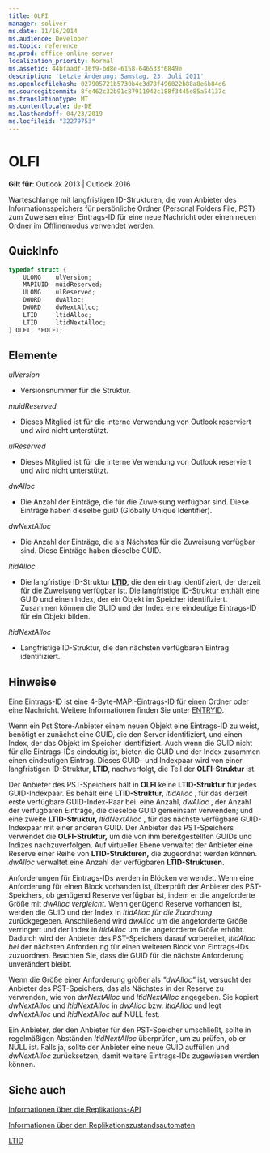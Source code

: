 ```yaml
---
title: OLFI
manager: soliver
ms.date: 11/16/2014
ms.audience: Developer
ms.topic: reference
ms.prod: office-online-server
localization_priority: Normal
ms.assetid: 44bfaadf-36f9-bd8e-6158-646533f6849e
description: 'Letzte Änderung: Samstag, 23. Juli 2011'
ms.openlocfilehash: 027905721b5730b4c3d78f496022b88a8e6b84d6
ms.sourcegitcommit: 8fe462c32b91c87911942c188f3445e85a54137c
ms.translationtype: MT
ms.contentlocale: de-DE
ms.lasthandoff: 04/23/2019
ms.locfileid: "32279753"
---
```

# <a name="olfi"></a>OLFI

  
  
**Gilt für**: Outlook 2013 | Outlook 2016 
  
Warteschlange mit langfristigen ID-Strukturen, die vom Anbieter des Informationsspeichers für persönliche Ordner (Personal Folders File, PST) zum Zuweisen einer Eintrags-ID für eine neue Nachricht oder einen neuen Ordner im Offlinemodus verwendet werden.
  
## <a name="quick-info"></a>QuickInfo

```cpp
typedef struct { 
    ULONG    ulVersion; 
    MAPIUID  muidReserved; 
    ULONG    ulReserved; 
    DWORD    dwAlloc; 
    DWORD    dwNextAlloc; 
    LTID     ltidAlloc; 
    LTID     ltidNextAlloc; 
} OLFI, *POLFI;
```

## <a name="members"></a>Elemente

 _ulVersion_
  
- Versionsnummer für die Struktur. 
    
 _muidReserved_
  
- Dieses Mitglied ist für die interne Verwendung von Outlook reserviert und wird nicht unterstützt.
    
 _ulReserved_
  
- Dieses Mitglied ist für die interne Verwendung von Outlook reserviert und wird nicht unterstützt.
    
 _dwAlloc_
  
- Die Anzahl der Einträge, die für die Zuweisung verfügbar sind. Diese Einträge haben dieselbe guiD (Globally Unique Identifier).
    
 _dwNextAlloc_
  
- Die Anzahl der Einträge, die als Nächstes für die Zuweisung verfügbar sind. Diese Einträge haben dieselbe GUID.
    
 _ltidAlloc_
  
- Die langfristige ID-Struktur **[LTID,](ltid.md)** die den eintrag identifiziert, der derzeit für die Zuweisung verfügbar ist. Die langfristige ID-Struktur enthält eine GUID und einen Index, der ein Objekt im Speicher identifiziert. Zusammen können die GUID und der Index eine eindeutige Eintrags-ID für ein Objekt bilden. 
    
 _ltidNextAlloc_
  
- Langfristige ID-Struktur, die den nächsten verfügbaren Eintrag identifiziert.
    
## <a name="remarks"></a>Hinweise

Eine Eintrags-ID ist eine 4-Byte-MAPI-Eintrags-ID für einen Ordner oder eine Nachricht. Weitere Informationen finden Sie unter [ENTRYID](https://msdn.microsoft.com/library/ms836424).
  
Wenn ein Pst Store-Anbieter einem neuen Objekt eine Eintrags-ID zu weist, benötigt er zunächst eine GUID, die den Server identifiziert, und einen Index, der das Objekt im Speicher identifiziert. Auch wenn die GUID nicht für alle Eintrags-IDs eindeutig ist, bieten die GUID und der Index zusammen einen eindeutigen Eintrag. Dieses GUID- und Indexpaar wird von einer langfristigen ID-Struktur, **LTID**, nachverfolgt, die Teil der **OLFI-Struktur** ist. 
  
Der Anbieter des PST-Speichers hält in **OLFI** keine **LTID-Struktur** für jedes GUID-Indexpaar. Es behält eine **LTID-Struktur,**  *ltidAlloc*  , für das derzeit erste verfügbare GUID-Index-Paar bei. eine Anzahl,  *dwAlloc*  , der Anzahl der verfügbaren Einträge, die dieselbe GUID gemeinsam verwenden; und eine zweite **LTID-Struktur,**  *ltidNextAlloc*  , für das nächste verfügbare GUID-Indexpaar mit einer anderen GUID. Der Anbieter des PST-Speichers verwendet die **OLFI-Struktur,** um die von ihm bereitgestellten GUIDs und Indizes nachzuverfolgen. Auf virtueller Ebene verwaltet der Anbieter eine Reserve einer Reihe von **LTID-Strukturen,** die zugeordnet werden können.  *dwAlloc* verwaltet eine Anzahl der verfügbaren **LTID-Strukturen.** 
  
Anforderungen für Eintrags-IDs werden in Blöcken verwendet. Wenn eine Anforderung für einen Block vorhanden ist, überprüft der Anbieter des PST-Speichers, ob genügend Reserve verfügbar ist, indem er die angeforderte Größe mit *dwAlloc vergleicht.* Wenn genügend Reserve vorhanden ist, werden die GUID und der Index in  *ltidAlloc für die Zuordnung*  zurückgegeben. Anschließend wird  *dwAlloc*  um die angeforderte Größe verringert und der Index in  *ltidAlloc*  um die angeforderte Größe erhöht. Dadurch wird der Anbieter des PST-Speichers darauf vorbereitet,  *ltidAlloc bei*  der nächsten Anforderung für einen weiteren Block von Eintrags-IDs zuzuordnen. Beachten Sie, dass die GUID für die nächste Anforderung unverändert bleibt. 
  
Wenn die Größe einer Anforderung größer als  *"dwAlloc"*  ist, versucht der Anbieter des PST-Speichers, das als Nächstes in der Reserve zu verwenden, wie von  *dwNextAlloc*  und  *ltidNextAlloc*  angegeben. Sie kopiert  *dwNextAlloc*  und  *ltidNextAlloc*  in  *dwAlloc*  bzw.  *ltidAlloc*  und legt  *dwNextAlloc*  und  *ltidNextAlloc*  auf NULL fest. 
  
Ein Anbieter, der den Anbieter für den PST-Speicher umschließt, sollte in regelmäßigen Abständen  *ltidNextAlloc*  überprüfen, um zu prüfen, ob er NULL ist. Falls ja, sollte der Anbieter eine neue GUID auffüllen und  *dwNextAlloc*  zurücksetzen, damit weitere Eintrags-IDs zugewiesen werden können. 
  
## <a name="see-also"></a>Siehe auch



[Informationen über die Replikations-API](about-the-replication-api.md)
  
[Informationen über den Replikationszustandsautomaten](about-the-replication-state-machine.md)
  
[LTID](ltid.md)

